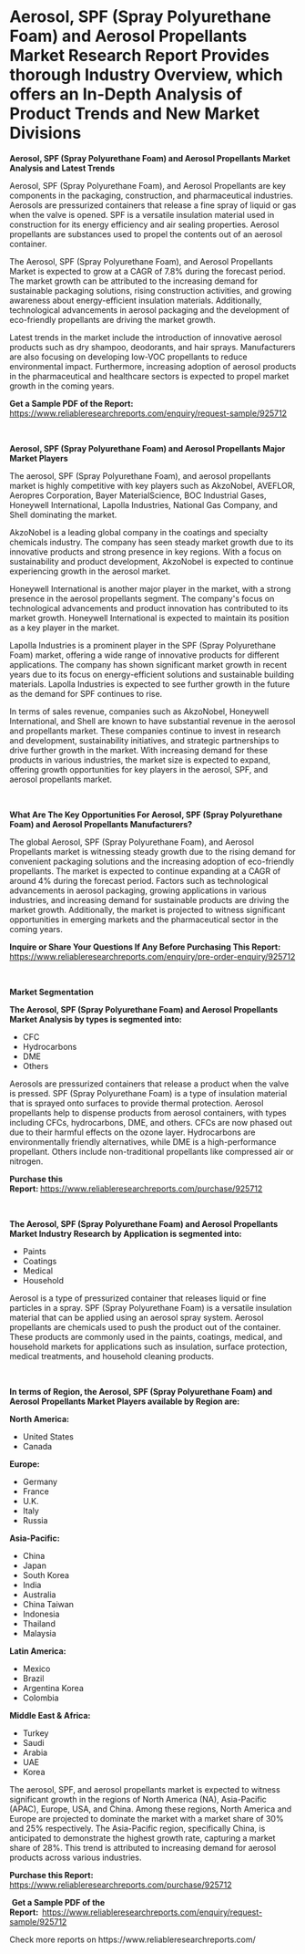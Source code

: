 <p><h1>Aerosol, SPF (Spray Polyurethane Foam) and Aerosol Propellants Market Research Report Provides thorough Industry Overview, which offers an In-Depth Analysis of Product Trends and New Market Divisions</h1></p><p><strong>Aerosol, SPF (Spray Polyurethane Foam) and Aerosol Propellants Market Analysis and Latest Trends</strong></p>
<p><p>Aerosol, SPF (Spray Polyurethane Foam), and Aerosol Propellants are key components in the packaging, construction, and pharmaceutical industries. Aerosols are pressurized containers that release a fine spray of liquid or gas when the valve is opened. SPF is a versatile insulation material used in construction for its energy efficiency and air sealing properties. Aerosol propellants are substances used to propel the contents out of an aerosol container.</p><p>The Aerosol, SPF (Spray Polyurethane Foam), and Aerosol Propellants Market is expected to grow at a CAGR of 7.8% during the forecast period. The market growth can be attributed to the increasing demand for sustainable packaging solutions, rising construction activities, and growing awareness about energy-efficient insulation materials. Additionally, technological advancements in aerosol packaging and the development of eco-friendly propellants are driving the market growth.</p><p>Latest trends in the market include the introduction of innovative aerosol products such as dry shampoo, deodorants, and hair sprays. Manufacturers are also focusing on developing low-VOC propellants to reduce environmental impact. Furthermore, increasing adoption of aerosol products in the pharmaceutical and healthcare sectors is expected to propel market growth in the coming years.</p></p>
<p><strong>Get a Sample PDF of the Report:&nbsp;</strong> <a href="https://www.reliableresearchreports.com/enquiry/request-sample/925712">https://www.reliableresearchreports.com/enquiry/request-sample/925712</a></p>
<p>&nbsp;</p>
<p><strong>Aerosol, SPF (Spray Polyurethane Foam) and Aerosol Propellants Major Market Players</strong></p>
<p><p>The aerosol, SPF (Spray Polyurethane Foam), and aerosol propellants market is highly competitive with key players such as AkzoNobel, AVEFLOR, Aeropres Corporation, Bayer MaterialScience, BOC Industrial Gases, Honeywell International, Lapolla Industries, National Gas Company, and Shell dominating the market.</p><p>AkzoNobel is a leading global company in the coatings and specialty chemicals industry. The company has seen steady market growth due to its innovative products and strong presence in key regions. With a focus on sustainability and product development, AkzoNobel is expected to continue experiencing growth in the aerosol market.</p><p>Honeywell International is another major player in the market, with a strong presence in the aerosol propellants segment. The company's focus on technological advancements and product innovation has contributed to its market growth. Honeywell International is expected to maintain its position as a key player in the market.</p><p>Lapolla Industries is a prominent player in the SPF (Spray Polyurethane Foam) market, offering a wide range of innovative products for different applications. The company has shown significant market growth in recent years due to its focus on energy-efficient solutions and sustainable building materials. Lapolla Industries is expected to see further growth in the future as the demand for SPF continues to rise.</p><p>In terms of sales revenue, companies such as AkzoNobel, Honeywell International, and Shell are known to have substantial revenue in the aerosol and propellants market. These companies continue to invest in research and development, sustainability initiatives, and strategic partnerships to drive further growth in the market. With increasing demand for these products in various industries, the market size is expected to expand, offering growth opportunities for key players in the aerosol, SPF, and aerosol propellants market.</p></p>
<p>&nbsp;</p>
<p><strong>What Are The Key Opportunities For Aerosol, SPF (Spray Polyurethane Foam) and Aerosol Propellants Manufacturers?</strong></p>
<p><p>The global Aerosol, SPF (Spray Polyurethane Foam), and Aerosol Propellants market is witnessing steady growth due to the rising demand for convenient packaging solutions and the increasing adoption of eco-friendly propellants. The market is expected to continue expanding at a CAGR of around 4% during the forecast period. Factors such as technological advancements in aerosol packaging, growing applications in various industries, and increasing demand for sustainable products are driving the market growth. Additionally, the market is projected to witness significant opportunities in emerging markets and the pharmaceutical sector in the coming years.</p></p>
<p><strong>Inquire or Share Your Questions If Any Before Purchasing This Report:</strong> <a href="https://www.reliableresearchreports.com/enquiry/pre-order-enquiry/925712">https://www.reliableresearchreports.com/enquiry/pre-order-enquiry/925712</a></p>
<p>&nbsp;</p>
<p><strong>Market Segmentation</strong></p>
<p><strong>The Aerosol, SPF (Spray Polyurethane Foam) and Aerosol Propellants Market Analysis by types is segmented into:</strong></p>
<p><ul><li>CFC</li><li>Hydrocarbons</li><li>DME</li><li>Others</li></ul></p>
<p><p>Aerosols are pressurized containers that release a product when the valve is pressed. SPF (Spray Polyurethane Foam) is a type of insulation material that is sprayed onto surfaces to provide thermal protection. Aerosol propellants help to dispense products from aerosol containers, with types including CFCs, hydrocarbons, DME, and others. CFCs are now phased out due to their harmful effects on the ozone layer. Hydrocarbons are environmentally friendly alternatives, while DME is a high-performance propellant. Others include non-traditional propellants like compressed air or nitrogen.</p></p>
<p><strong>Purchase this Report:&nbsp;</strong><a href="https://www.reliableresearchreports.com/purchase/925712">https://www.reliableresearchreports.com/purchase/925712</a></p>
<p>&nbsp;</p>
<p><strong>The Aerosol, SPF (Spray Polyurethane Foam) and Aerosol Propellants Market Industry Research by Application is segmented into:</strong></p>
<p><ul><li>Paints</li><li>Coatings</li><li>Medical</li><li>Household</li></ul></p>
<p><p>Aerosol is a type of pressurized container that releases liquid or fine particles in a spray. SPF (Spray Polyurethane Foam) is a versatile insulation material that can be applied using an aerosol spray system. Aerosol propellants are chemicals used to push the product out of the container. These products are commonly used in the paints, coatings, medical, and household markets for applications such as insulation, surface protection, medical treatments, and household cleaning products.</p></p>
<p>&nbsp;</p>
<p><strong>In terms of Region, the Aerosol, SPF (Spray Polyurethane Foam) and Aerosol Propellants Market Players available by Region are:</strong></p>
<p>
    <p> <strong> North America: </strong>
        <ul>
            <li>United States</li>
            <li>Canada</li>
        </ul>
        </p> 
    <p> <strong> Europe: </strong>
        <ul>
            <li>Germany</li>
            <li>France</li>
            <li>U.K.</li>
            <li>Italy</li>
            <li>Russia</li>
        </ul>
        </p> 
    <p> <strong> Asia-Pacific: </strong>
        <ul>
            <li>China</li>
            <li>Japan</li>
            <li>South Korea</li>
            <li>India</li>
            <li>Australia</li>
            <li>China Taiwan</li>
            <li>Indonesia</li>
            <li>Thailand</li>
            <li>Malaysia</li>
        </ul>
        </p> 
    <p> <strong> Latin America: </strong>
        <ul>
            <li>Mexico</li>
            <li>Brazil</li>
            <li>Argentina Korea</li>
            <li>Colombia</li>
        </ul>
        </p> 
    <p> <strong> Middle East & Africa: </strong>
        <ul>
            <li>Turkey</li>
            <li>Saudi</li>
            <li>Arabia</li>
            <li>UAE</li>
            <li>Korea</li>
        </ul>
    </p>
    </p>
<p><p>The aerosol, SPF, and aerosol propellants market is expected to witness significant growth in the regions of North America (NA), Asia-Pacific (APAC), Europe, USA, and China. Among these regions, North America and Europe are projected to dominate the market with a market share of 30% and 25% respectively. The Asia-Pacific region, specifically China, is anticipated to demonstrate the highest growth rate, capturing a market share of 28%. This trend is attributed to increasing demand for aerosol products across various industries.</p></p>
<p><strong>Purchase this Report: </strong><a href="https://www.reliableresearchreports.com/purchase/925712">https://www.reliableresearchreports.com/purchase/925712</a></p>
<p>&nbsp;<strong>Get a Sample PDF of the Report:&nbsp;&nbsp;</strong><a href="https://www.reliableresearchreports.com/enquiry/request-sample/925712">https://www.reliableresearchreports.com/enquiry/request-sample/925712</a></p>
<p><strong></strong></p>
<p>Check more reports on https://www.reliableresearchreports.com/</p>